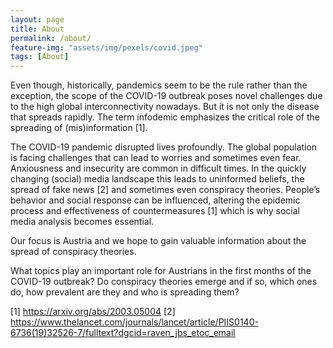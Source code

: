 ```yaml
---
layout: page
title: About
permalink: /about/
feature-img: "assets/img/pexels/covid.jpeg"
tags: [About]
---
```


Even though, historically, pandemics seem to be the rule rather than the exception, the scope of the COVID-19 outbreak poses novel challenges due to the high global interconnectivity nowadays. But it is not only the disease that spreads rapidly. The term infodemic emphasizes the critical role of the spreading of (mis)information [1]. 

The COVID-19 pandemic disrupted lives profoundly. The global population is facing challenges that can lead to worries and sometimes even fear. Anxiousness and insecurity are common in difficult times. In the quickly changing (social) media landscape this leads to uninformed beliefs, the spread of fake news [2] and sometimes even conspiracy theories. People’s behavior and social response can be influenced, altering the epidemic process and effectiveness of countermeasures [1] which is why social media analysis becomes essential. 

Our focus is Austria and we hope to gain valuable information about the spread of conspiracy theories. 

What topics play an important role for Austrians in the first months of the COVID-19 outbreak? Do conspiracy theories emerge and if so, which ones do, how prevalent are they and who is spreading them?

[1] https://arxiv.org/abs/2003.05004
[2] https://www.thelancet.com/journals/lancet/article/PIIS0140-6736(19)32526-7/fulltext?dgcid=raven_jbs_etoc_email
 
